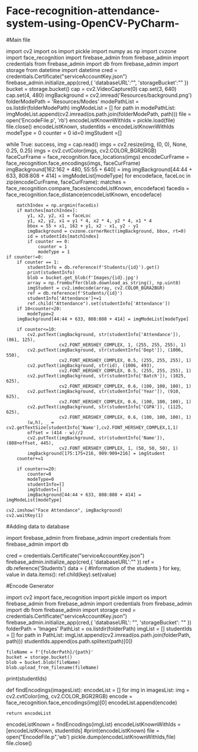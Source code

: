 # Face-recognition-attendance-system-using-OpenCV-PyCharm-

#Main file


import cv2
import os
import pickle
import numpy as np
import cvzone
import face_recognition
import firebase_admin
from firebase_admin import credentials
from firebase_admin import db
from firebase_admin import storage
from datetime import datetime
cred = credentials.Certificate("serviceAccountKey.json")
firebase_admin.initialize_app(cred,{
    'databaseURL':"",
    'storageBucket':""
})
bucket = storage.bucket()
cap = cv2.VideoCapture(0)
cap.set(3, 640)
cap.set(4, 480)
imgBackground = cv2.imread('Resources/background.png')
folderModePath = 'Resources/Modes'
modePathList = os.listdir(folderModePath)
imgModeList = []
for path in modePathList:
    imgModeList.append(cv2.imread(os.path.join(folderModePath, path)))
file = open('EncodeFile.p', 'rb')
encodeListKnownWithIds = pickle.load(file)
file.close()
encodeListKnown, studentIds = encodeListKnownWithIds
modeType = 0
counter = 0
id=0
imgStudent =[]

while True:
    success, img = cap.read()
    imgs = cv2.resize(img, (0, 0), None, 0.25, 0.25)
    imgs = cv2.cvtColor(imgs, cv2.COLOR_BGR2RGB)
    faceCurFrame = face_recognition.face_locations(imgs)
    encodeCurFrame = face_recognition.face_encodings(imgs, faceCurFrame)
    imgBackground[162:162 + 480, 55:55 + 640] = img
    imgBackground[44:44 + 633, 808:808 + 414] = imgModeList[modeType]
    for encodeface, faceLoc in zip(encodeCurFrame, faceCurFrame):
        matches = face_recognition.compare_faces(encodeListKnown, encodeface)
        facedis = face_recognition.face_distance(encodeListKnown, encodeface)

        matchIndex = np.argmin(facedis)
        if matches[matchIndex]:
            y1, x2, y2, x1 = faceLoc
            y1, x2, y2, x1 = y1 * 4, x2 * 4, y2 * 4, x1 * 4
            bbox = 55 + x1, 162 + y1, x2 - x1, y2 - y1
            imgBackground = cvzone.cornerRect(imgBackground, bbox, rt=0)
            id = studentIds[matchIndex]
            if counter == 0:
                counter = 1
                modeType = 1
    if counter!=0:
        if counter == 1:
            studentInfo = db.reference(f'Students/{id}').get()
            print(studentInfo)
            blob = bucket.get_blob(f'Images/{id}.jpg')
            array = np.frombuffer(blob.download_as_string(), np.uint8)
            imgStudent = cv2.imdecode(array, cv2.COLOR_BGRA2BGR)
            ref = db.reference(f'Students/{id}')
            studentInfo['Attendance']+=1
            ref.child("Attendance").set(studentInfo['Attendance'])
        if 10<counter<20:
            modeType=2
        imgBackground[44:44 + 633, 808:808 + 414] = imgModeList[modeType]

        if counter<=10:
            cv2.putText(imgBackground, str(studentInfo['Attendance']), (861, 125),
                        cv2.FONT_HERSHEY_COMPLEX, 1, (255, 255, 255), 1)
            cv2.putText(imgBackground, str(studentInfo['Dept']), (1006, 550),
                        cv2.FONT_HERSHEY_COMPLEX, 0.5, (255, 255, 255), 1)
            cv2.putText(imgBackground, str(id), (1006, 493),
                        cv2.FONT_HERSHEY_COMPLEX, 0.5, (255, 255, 255), 1)
            cv2.putText(imgBackground, str(studentInfo['Batch']), (1025, 625),
                        cv2.FONT_HERSHEY_COMPLEX, 0.6, (100, 100, 100), 1)
            cv2.putText(imgBackground, str(studentInfo['Year']), (910, 625),
                        cv2.FONT_HERSHEY_COMPLEX, 0.6, (100, 100, 100), 1)
            cv2.putText(imgBackground, str(studentInfo['CGPA']), (1125, 625),
                        cv2.FONT_HERSHEY_COMPLEX, 0.6, (100, 100, 100), 1)
            (w,h), _ = cv2.getTextSize(studentInfo['Name'],cv2.FONT_HERSHEY_COMPLEX,1,1)
            offset = (414 - w)//2
            cv2.putText(imgBackground, str(studentInfo['Name']), (808+offset, 445),
                        cv2.FONT_HERSHEY_COMPLEX, 1, (50, 50, 50), 1)
            imgBackground[175:175+216, 909:909+216] = imgStudent
        counter+=1

        if counter>=20:
            counter=0
            modeType=0
            studentInfo=[]
            imgStudent=[]
            imgBackground[44:44 + 633, 808:808 + 414] = imgModeList[modeType]

    cv2.imshow("Face Attendance", imgBackground)
    cv2.waitKey(1)

    
#Adding data to database


import firebase_admin
from firebase_admin import credentials
from firebase_admin import db

cred = credentials.Certificate("serviceAccountKey.json")
firebase_admin.initialize_app(cred,{
    'databaseURL':""
})
ref = db.reference('Students')
data = {
    #Information of the students
}
for key, value in data.items():
    ref.child(key).set(value)


#Encode Generator

import cv2
import face_recognition
import pickle
import os
import firebase_admin
from firebase_admin import credentials
from firebase_admin import db
from firebase_admin import storage
cred = credentials.Certificate("serviceAccountKey.json")
firebase_admin.initialize_app(cred,{
    'databaseURL': "",
    'storageBucket': ""
})
folderPath = 'Images'
PathList = os.listdir(folderPath)
imgList = []
studentIds = []
for path in PathList:
    imgList.append(cv2.imread(os.path.join(folderPath, path)))
    studentIds.append(os.path.splitext(path)[0])

    fileName = f'{folderPath}/{path}'
    bucket = storage.bucket()
    blob = bucket.blob(fileName)
    blob.upload_from_filename(fileName)
print(studentIds)

def findEncodings(imagesList):
    encodeList = []
    for img in imagesList:
        img = cv2.cvtColor(img, cv2.COLOR_BGR2RGB)
        encode = face_recognition.face_encodings(img)[0]
        encodeList.append(encode)

    return encodeList
encodeListKnown = findEncodings(imgList)
encodeListKnownWithIds = [encodeListKnown, studentIds]
#print(encodeListKnown)
file = open("EncodeFile.p",'wb')
pickle.dump(encodeListKnownWithIds,file)
file.close()
